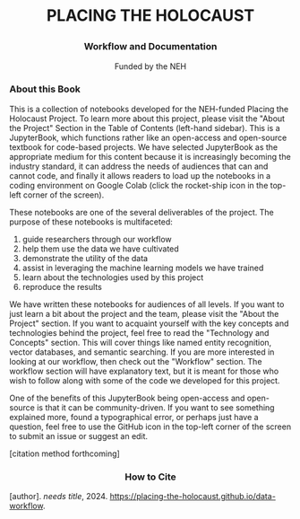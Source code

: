 # <p align="center">PLACING THE HOLOCAUST</p>

### <p align="center">Workflow and Documentation</p>
<p align="center">Funded by the NEH</p>

### About this Book

This is a collection of notebooks developed for the NEH-funded Placing the Holocaust Project. To learn more about this project, please visit the "About the Project" Section in the Table of Contents (left-hand sidebar). This is a JupyterBook, which functions rather like an open-access and open-source textbook for code-based projects. We have selected JupyterBook as the appropriate medium for this content because it is increasingly becoming the industry standard, it can address the needs of audiences that can and cannot code, and finally it allows readers to load up the notebooks in a coding environment on Google Colab (click the rocket-ship icon in the top-left corner of the screen).

These notebooks are one of the several deliverables of the project. The purpose of these notebooks is multifaceted:

1) guide researchers through our workflow
2) help them use the data we have cultivated
3) demonstrate the utility of the data
4) assist in leveraging the machine learning models we have trained
5) learn about the technologies used by this project
6) reproduce the results


We have written these notebooks for audiences of all levels. If you want to just learn a bit about the project and the team, please visit the "About the Project" section. If you want to acquaint yourself with the key concepts and technologies behind the project, feel free to read the "Technology and Concepts" section. This will cover things like named entity recognition, vector databases, and semantic searching. If you are more interested in looking at our workflow, then check out the "Workflow" section. The workflow section will have explanatory text, but it is meant for those who wish to follow along with some of the code we developed for this project.

One of the benefits of this JupyterBook being open-access and open-source is that it can be community-driven. If you want to see something explained more, found a typographical error, or perhaps just have a question, feel free to use the GitHub icon in the top-left corner of the screen to submit an issue or suggest an edit.

[citation method forthcoming]

### <p align="center">How to Cite</p>
[author]. <i>needs title</i>, 2024. <a href="https://placing-the-holocaust.github.io/data-workflow" target="_blank">https://placing-the-holocaust.github.io/data-workflow</a>.
<p align="center">